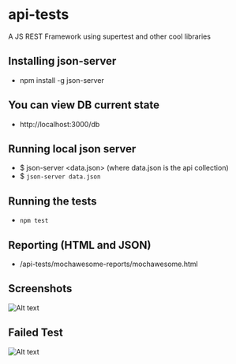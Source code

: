 # api-tests
 A JS REST Framework using supertest and other cool libraries
 
## Installing json-server
* npm install -g json-server

## You can view DB current state
* http://localhost:3000/db

## Running local json server 
* $ json-server <data.json> (where data.json is the api collection)
* $ <code>json-server data.json</code>

## Running the tests
* <code>npm test</code>

## Reporting (HTML and JSON)
* /api-tests/mochawesome-reports/mochawesome.html

## Screenshots
![Alt text](https://github.com/giozom/api-tests/blob/master/HTMLReport.png "HTML Report")

## Failed Test
![Alt text](https://github.com/giozom/api-tests/blob/master/HTMLReport_FailedTest.png "HTML Report")
